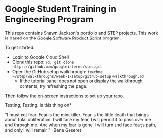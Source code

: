 # Google Student Training in Engineering Program

This repo contains Shawn Jackson's portfolio and STEP projects.
This work is based on the [Google Software Product Sprint](https://g.co/softwareproductsprint) program.

To get started:

- Login to [Google Cloud Shell](https://ssh.cloud.google.com/cloudshell/editor)
- Clone this repo: `cd; git clone https://github.com/googleinterns/step.git`
- Open the GitHub setup walkthrough: `teachme ~/step/walkthroughs/week-1-setup/github-setup-walkthrough.md`
  - If the tutorial panel does not open or display the walkthrough contents, try refreshing the page.

Then follow the on-screen instructions to set up your repo.   

Testing, Testing. Is this thing on?   

"I must not fear. Fear is the mindkiller. Fear is the little death that brings about total obliteration. 
I will face my fear, I will permit it to pass over me and through me. And when my fear is gone, I will 
turn and face fear;s path, and only I will remain." -Bene Geseret
